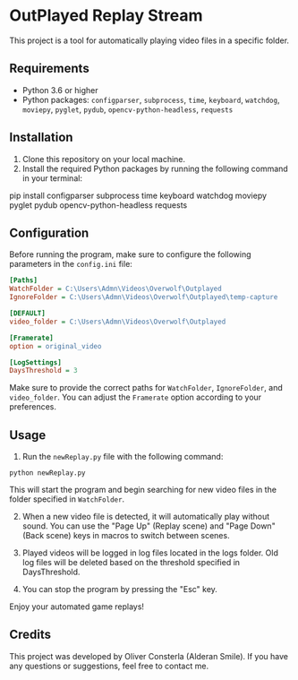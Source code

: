 # OutPlayed Replay Stream

This project is a tool for automatically playing video files in a specific folder.

## Requirements

- Python 3.6 or higher
- Python packages: `configparser`, `subprocess`, `time`, `keyboard`, `watchdog`, `moviepy`, `pyglet`, `pydub`, `opencv-python-headless`, `requests`

## Installation

1. Clone this repository on your local machine.
2. Install the required Python packages by running the following command in your terminal:

pip install configparser subprocess time keyboard watchdog moviepy pyglet pydub opencv-python-headless requests


## Configuration

Before running the program, make sure to configure the following parameters in the `config.ini` file:

```ini
[Paths]
WatchFolder = C:\Users\Admn\Videos\Overwolf\Outplayed
IgnoreFolder = C:\Users\Admn\Videos\Overwolf\Outplayed\temp-capture

[DEFAULT]
video_folder = C:\Users\Admn\Videos\Overwolf\Outplayed

[Framerate]
option = original_video

[LogSettings]
DaysThreshold = 3
```
Make sure to provide the correct paths for `WatchFolder`, `IgnoreFolder`, and `video_folder`. You can adjust the `Framerate` option according to your preferences.

## Usage
1. Run the `newReplay.py` file with the following command:

```
python newReplay.py
```

This will start the program and begin searching for new video files in the folder specified in `WatchFolder`.

2. When a new video file is detected, it will automatically play without sound. You can use the "Page Up" (Replay scene) and "Page Down" (Back scene) keys in macros to switch between scenes.

3. Played videos will be logged in log files located in the logs folder. Old log files will be deleted based on the threshold specified in DaysThreshold.

4. You can stop the program by pressing the "Esc" key.

Enjoy your automated game replays!

## Credits
This project was developed by Oliver Consterla (Alderan Smile). If you have any questions or suggestions, feel free to contact me.